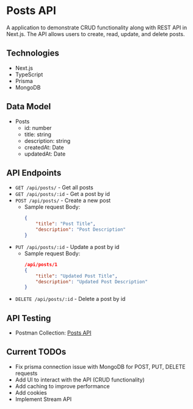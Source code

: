 # Posts API

A application to demonstrate CRUD functionality along with REST API in Next.js. The API allows users to create, read, update, and delete posts.

## Technologies

- Next.js
- TypeScript
- Prisma
- MongoDB

## Data Model

- Posts
  - id: number
  - title: string
  - description: string
  - createdAt: Date
  - updatedAt: Date

## API Endpoints

- `GET /api/posts/` - Get all posts
- `GET /api/posts/:id` - Get a post by id
- `POST /api/posts/` - Create a new post
    - Sample request Body: 
        ```json
        {
            "title": "Post Title",
            "description": "Post Description"
        }
        ```
- `PUT /api/posts/:id` - Update a post by id
    - Sample request Body: 
        ```json
        /api/posts/1
        {
            "title": "Updated Post Title",
            "description": "Updated Post Description"
        }
        ```
- `DELETE /api/posts/:id` - Delete a post by id

## API Testing

- Postman Collection: [Posts API](https://elements.getpostman.com/redirect?entityId=28103794-874344a9-7a75-41b4-82b1-2da240875359&entityType=collection)

## Current TODOs

- Fix prisma connection issue with MongoDB for POST, PUT, DELETE requests
- Add UI to interact with the API (CRUD functionality)
- Add caching to improve performance
- Add cookies
- Implement Stream API
